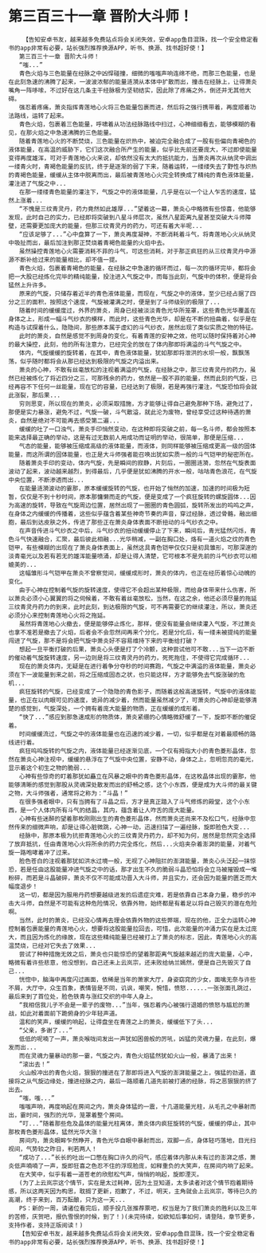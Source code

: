 # 第三百三十一章 晋阶大斗师！
        【告知安卓书友，越来越多免费站点将会关闭失效，安卓app鱼目混珠，找一个安全稳定看书的app非常有必要，站长强烈推荐换源APP，听书、换源、找书超好使！】
       第三百三十一章 晋阶大斗师！
       “嗤...”
       青色火焰与三色能量在经脉之中凶悍碰撞，细微的嗤嗤声响连绵不绝，而那三色能量，也是在此刻急速的沸腾了起来，一波波浓郁的能量涟漪从本体中扩散而出，撞击在经脉上，让得萧炎嘴角一阵哆嗦，不过好在这几条主干经脉极为坚韧结实，因此除了疼痛之外，倒还并无其他大碍。
       强忍着疼痛，萧炎指挥青莲地心火将三色能量包裹而进，然后将之强行携带着，再度顺着功法路线，运转了起来。
       青色火焰，包裹着三色能量，呼啸着从功法经脉路线中扫过，心神细细看去，能够模糊的看见，在那火焰之中急速沸腾的三色能量。
       随着青莲地心火的不断焚烧，三色能量在炽热中，被迫完全融合成了一股有些偏向青褐色的液体能量，在高温的威胁下，它们这次融合所产生的能量，似乎比先前还要庞大，不过即使能量变得再度雄浑，可对于青莲地心火来说，却依然没有太大的抵抗能力，当萧炎再次从纳灵中调出一缕青火时，青褐色能量的反抗，终于是逐渐的弱了下来，随着运转，一缕缕失去了野性与炽热的青褐色能量，缓缓从主体中脱离而出，最后被青莲地心火完全转换成了精纯的青色液体能量，灌注进了气旋之中...
       在那一缕缕青色能量的灌注下，气旋之中的液体能量，几乎是在以一个让人乍舌的速度，猛然上涨着...
       “不愧是三纹青灵丹，药力竟然如此雄厚...”望着这一幕，萧炎心中略微有些惊喜，他能够发现，此时自己的实力，已经即将突破到八星斗师层次，虽然八星距离九星甚至突破大斗师障壁，还需要更加庞大的能量，但那三纹青灵丹的药力，可还有着大半呢...
       “应该足够了...”心中盘算了一下，萧炎再度凝神，不断消耗着斗气，将青莲地心火从纳灵中吸扯而出，最后加注到那正焚烧着青褐色能量的火焰中去。
       虽然操控青莲地心火需要消耗不菲的斗气，可这些消耗，对于那正疯狂的从三纹青灵丹中源源不断补给过来的能量相比，却不值一提。
       青色火焰，包裹着青褐色的能量，在经脉之中急速的循环而过，每一次的循环完毕，都将会把一大股已经炼化完毕的精纯能量，投注进入气旋之中，而每当此刻，气旋中的体积，便是将会猛然上升许多。
       原来的气旋，只储存着近半的青色液体能量，而现在，气旋之中的液体，至少已经占据了四分之三的面积，按照这个速度，气旋被灌满之时，便是到了斗师级别的极限了...
       随着时间的缓缓度过，外界的萧炎，周身已经被淡淡青色光华所笼罩，这些青色光华覆盖在身体之上，形成一幅斗气纱衣的模样，而此时，这些青色光华，却是在不断的扭曲着，似乎是在构造与试探着什么，隐隐间，那些原本属于虚幻的斗气纱衣，居然出现了类似实质之物的特征。
       此时的萧炎，自然是感觉不到周身的变化，有着青莲的安神之效，他可以随时保持着对心神的最大操控，此刻，他的所有注意力，已经完全的放在了体内那即将满溢的斗气气旋之中。
       体内，气旋缓缓的旋转着，在其中，青色液体能量，犹如那即将泄洪的水坝一般，飘飘荡荡，似乎随时都将会从那已经达到极限的气旋之内溢出来。
       萧炎的心神，不敢有丝毫放松的注视着满溢的气旋，在经脉之中，那三纹青灵丹的药力，虽然已经被炼化了将近四分之三，可那残余的药力，依然是一股不菲的能量，然而此刻的气旋，已经再容不下任何一丝能量，现在它的容量，已经达到了极限，若是再强行灌注，气旋恐怕将会就此涨裂，那后果...
       穷则思变，所以现在的萧炎，必须采取措施，方才能够让得自己避免那种下场，避免过了，那便是实力暴涨，避免不过，气旋一破，斗气散溢，就此沦为废物，曾经享受过这种待遇的萧炎，自然是绝对不可能再去感受第二遍...
       缓缓的吐了一口浊气，萧炎手印悄然变动，在这种即将突破之前，每一名斗师，都会按照本能来选择最正确的举动，这是有过无数前人用成功而证明的举动，很简单，那便是压缩...
       气态的能量，能够被压缩成高级的液体能量，而液体，则同样能够被压缩成更高一级的固体能量，而这所谓的固体能量，也正是大斗师强者能召唤出犹如实质一般的斗气铠甲的秘密所在。
       随着萧炎手印的变动，体内气旋，先是瞬间的寂静，片刻后，一圈圈涟漪，忽然在气旋表面波动了起来，波动越来越烈，到得最后，几乎便是犹如沸腾的开水一般，咕咕青色浪花，在气旋中央位置，不断渗透而出...
       在能量涟漪波动的霎那，原本缓缓旋转的气旋，也开始了悄然的加速，加速的时间极为短暂，仅仅是不到十秒时间，原本那慵懒而走的气旋，便是变成了一个疯狂旋转的螺旋圆体...因为高速的旋转，导致在气旋周边位置，居然出现了一圈圈的青色圆弧，旋转所发出的呜呜之声，在身体之内缓缓的传播着，这些似乎蕴含着某些神奇节奏的声音，穿过经脉，透过骨骼，融出细胞，最后到达皮肤之外，传进了那些正在萧炎身体表面不断扭动的斗气纱衣之中。
       在声音传进斗气纱衣之中后，斗气纱衣的扭动缓缓停止了下来，瞬间后，青光猛然闪烁，青色斗气快速融合，汇聚，最后彼此相融...光华稍减，一副在胸口处，烙有一道火焰之纹的青色铠甲，有些模糊的出现在了萧炎身体表面上，虽然这具青色铠甲仅仅只是初具雏形，可那深邃的淡青毫光以及若有若无的雄浑能量喷涌，却是让得人清楚，它可根本不是先前的斗气纱衣可以相媲美的...
       这幅雏形斗气铠甲在萧炎不曾察觉间，缓缓成形时，萧炎的体内，也正在经历着惊心动魄的变化。
       由于心神在控制着气旋的旋转速度，使得它不会超出某种极限，而给身体带来什么伤害，所以萧炎必须小心翼翼的将之伺候着，不敢有着丝毫放松，当然，在这之余，他还必须尽量的拖延三纹青灵丹药力的到来，此时此刻，到达极限的气旋，可不再需要它的继续灌注，所以，萧炎还必须分心来控制青莲地心火将之拖延。
       虽然将青莲地心火撤去，便是能够停止炼化，那样，便没有能量会继续灌入气旋，不过萧炎也拿不准若是撤去了火焰，后者会不会忽然间再来个分化，若是分化后，有一缕未被提纯的能量闯进了气旋，那不是将会把气旋中萧炎好不容易维持下来的平衡给打破？
       想起一旦平衡打破的后果，萧炎心头便是打了个冷颤，这种尝试他可不敢...当下一边不断的催动着气旋旋转速度，另一边则是将三纹青灵丹的药力，死死拖住，不使得它完成循环...
       现在的萧炎体内，无疑是在进行着争分夺秒的时间赛跑，气旋之中满溢的液体能量，萧炎必须在下一波能量到来之前，将之压缩成固态之状，也只能这样，方才能够免去气旋涨破的危机...
       疯狂旋转的气旋，已经变成了一个隐隐的青色影子，而随着这般高速旋转，气旋中的液体能量，也正在以肉眼可见的速度，诡异的减少着，然而能量虽然减少了，可萧炎的心神却是能够清楚的感觉到，气旋深处，一个拥有着庞大能量的物质，正在缓缓的成形着。
       “快了...”感应到那急速成形的物质体，萧炎紧绷的心情略微舒缓了一下，旋即不断的催促着。
       时间缓缓流过，气旋之中的液体能量也在迅速的减少着，一切，似乎都是在对着最顺畅的路线进行着。
       疯狂呜呜旋转的气旋之内，液体能量已经逐渐见底，一个仅有拇指大小的青色菱形晶体，忽然在萧炎心神注视中，缓缓的悬浮在了气旋中央位置，安静不动，身体之上，忽明忽亮的毫光，显示着这个初生之物的脆弱...
       心神有些惊奇的盯着那犹如矗立在风暴之眼中的青色菱形晶体，在这枚晶体出现的霎那，他能够清晰的感觉到那股从灵魂深处散发而出的舒畅之感，这个小东西，便是成为大斗师的最关键之物，大斗师强者，通常将之称为：“斗晶！”
       在很多强者眼中，只有当拥有了斗晶之后，方才是真正踏入了斗气修炼的殿堂，这个小东西，是一个人体内所有斗气的结晶，其内，蕴含着让人咋舌的庞大能量。
       心神有些迷醉的望着那枚刚刚出生的青色菱形晶体，然而萧炎还尚来不及松口气，经脉中忽然传来的细微声响，却是让得心脏微跳，心神一动，迅速扫描了一遍经脉，旋即脸色大变...
       经脉中，那原本极为抗拒青莲地心火的三纹青灵丹药力，却不知为何，居然是忽然完全选择了放弃抵抗，任由青莲地心火将所余的药力完全炼化，然后...火焰夹杂着澎湃的能量，对着气旋一路咆哮着冲了过来。
       脸色苍白的注视着那犹如洪水过境一般，无视了心神阻拦的澎湃能量，萧炎心头泛起一抹惊恐，若是任由这股能量冲进气旋之中的话，那才出生不久的脆弱斗晶恐怕将会立马被摧毁成一堆粉碎，而若是斗晶破碎，萧炎不仅不可能成功晋入大斗师，并且实力，还会因为能量的匮乏而大幅度退步！
       这一切，都是因为服用丹药想要越级进发的后遗症灾难，若是依靠自己本身力量，稳步的冲击大斗师，自然是不可能有这种危险情况，依靠外物，始终都是有着足以将自己毁灭的潜在危险啊。
       当然，此时的萧炎，已经没心情再去理会依靠外物的这些弊端，现在的他，正全力运转心神控制着包裹能量的青莲地心火，想要将这股能量拉回去，可惜，此次能量的冲涌力实在是太过庞大，而且因为炼化的缘故，现在这些精纯能量已经被打上了萧炎的标志，因此，青莲地心火的高温焚烧，已经对它失去了效果...
       尝试了种种措施无效之后，萧炎也只能惊恐的望着那距离气旋越来越近的庞大能量，心中，略微有着许些悲意，他没想到，自己还未上云岚宗，还未败给纳兰嫣然，便是自己先毁灭了自己...
       恍惚中，脑海中再度闪过画面，依稀是当年的萧家大厅，身姿窈窕的少女，面噙无奈与许些不屑，大厅中，众生百象，表情皆是不同，讥讽，嘲笑，惋惜，愤怒......一张张面孔跳过，最后来到了首位处，脸色铁青与涨红交织的中年人身上。
       “我相信我儿子不会是一辈子的废物...”当年，强忍着内心被强行退婚的愤怒与尴尬的萧战，如此对着面前下跪俯身的少年轻声道。
       温和的笑声，缓缓的响起，让得盘坐在青莲之上的萧炎，缓缓低下了头...
       “父亲，多谢了...”
       低低的呢喃了一声，萧炎喉咙间发出一声犹如困兽般的厉吼，凶猛的灵魂力量，在此刻，爆发而出...
       而在灵魂力量暴动的那一霎，气旋之内，青色火焰猛然犹如火山一般，暴涌了出来！
       “滚出去！”
       火山般冲出的青色火焰，狠狠的撞进在了那即将进入气旋的澎湃能量之上，强猛的劲道，直接将之从气旋边缘处，撞进经脉之内，最后一路顺着几道先前被打通的经脉，将之恶狠狠的挤了出去。
       “嗤，嗤...”
       嗤嗤声响，再度响起在房间之内，萧炎身体猛的一震，十几道能量光柱，从毛孔之中暴射而出，霎时间，强烈的光华，笼罩着整个房间。
       “叮...”随着那些危及晶体的能量光柱离体，萧炎体内疯狂旋转的气旋，缓缓的停止，其中那枚青色菱形晶体，猛然光华大涨！
       房间内，萧炎眼眸乍然睁开，青色光华自眼中暴射而出，双脚一点，身体轻巧落地，目光扫视间，气势较之昨日，判若两人！
       “成功了...”长长的吐出一口憋在胸口许久的闷气，感应着体内那从未有过的澎湃之感，萧炎低声喃喃了一声，旋即狂喜之色忍不住的浮现脸庞，如释重负的大笑声，在房间内响了起来。
       在大笑中，似乎有着一道苍老的欣慰松气声，悄悄的响起，旋即湮灭。
       (为了上云岚宗这个情节，实在是太过耗神，因为土豆知道，太多读者对这个情节抱着期待感，所以这两天因为构思，耽搁了更新，抱歉了，不过，明天，主角就会上云岚宗，等待已久的高潮，终于来到，百万酝酿，只为这一天...
       PS：新的一周，请诸位看完后，顺手投几张推荐票吧，权当是为了我们萧炎的胜利以及三年的苦修，庆贺吧，报仇雪恨的时候，到了！)(未完待续，如欲知后事如何，请登陆，章节更多，支持作者，支持正版阅读！)
       【告知安卓书友，越来越多免费站点将会关闭失效，安卓app鱼目混珠，找一个安全稳定看书的app非常有必要，站长强烈推荐换源APP，听书、换源、找书超好使！】